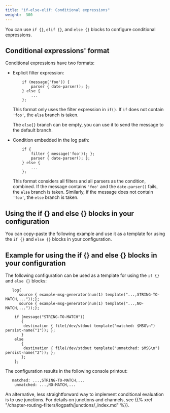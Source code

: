 ```yaml
---
title: "if-else-elif: Conditional expressions"
weight:  300
---
```

<!-- DISCLAIMER: This file is based on the syslog-ng Open Source Edition documentation https://github.com/balabit/syslog-ng-ose-guides/commit/2f4a52ee61d1ea9ad27cb4f3168b95408fddfdf2 and is used under the terms of The syslog-ng Open Source Edition Documentation License. The file has been modified by Axoflow. -->

You can use `if {}`, `elif {}`, and `else {}` blocks to configure conditional expressions.


## Conditional expressions' format

Conditional expressions have two formats:

  - Explicit filter expression:
    
    ```shell
        if (message('foo')) {
            parser { date-parser(); };
        } else {
            ...
        };
    ```
    
    This format only uses the filter expression in `if()`. If `if` does not contain `'foo'`, the `else` branch is taken.
    
    The `else{}` branch can be empty, you can use it to send the message to the default branch.

  - Condition embedded in the log path:
    
    ```shell
        if {
            filter { message('foo')); };
            parser { date-parser(); };
        } else {
            ...
        };
    ```
    
    This format considers all filters and all parsers as the condition, combined. If the message contains `'foo'` and the `date-parser()` fails, the `else` branch is taken. Similarly, if the message does not contain `'foo'`, the `else` branch is taken.



## Using the if {} and else {} blocks in your configuration

You can copy-paste the following example and use it as a template for using the `if {}` and `else {}` blocks in your configuration.



## Example for using the if {} and else {} blocks in your configuration

The following configuration can be used as a template for using the `if {}` and `else {}` blocks:

```shell
   log{
      source { example-msg-generator(num(1) template("...,STRING-TO-MATCH,..."));};
      source { example-msg-generator(num(1) template("...,NO-MATCH,..."));};
     
    if (message("STRING-TO-MATCH")) 
       {   
        destination { file(/dev/stdout template("matched: $MSG\n") persist-name("1")); };
       }
    else    
       {
        destination { file(/dev/stdout template("unmatched: $MSG\n") persist-name("2")); };
       };
    };
```

The configuration results in the following console printout:

```shell
   matched: ...,STRING-TO-MATCH,...
    unmatched: ...,NO-MATCH,...
```


An alternative, less straightforward way to implement conditional evaluation is to use junctions. For details on junctions and channels, see {{% xref "/chapter-routing-filters/logpath/junctions/_index.md" %}}.
